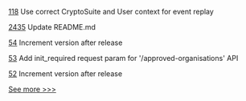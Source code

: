 
[118](https://github.com/hyperledger/fabric-gateway-java/pull/118) Use correct CryptoSuite and User context for event replay

[2435](https://github.com/hyperledger/sawtooth-core/pull/2435) Update README.md

[54](https://github.com/hyperledger-labs/hlf-connector/pull/54) Increment version after release

[53](https://github.com/hyperledger-labs/hlf-connector/pull/53) Add init_required request param for '/approved-organisations' API

[52](https://github.com/hyperledger-labs/hlf-connector/pull/52) Increment version after release


[See more >>>](https://start-here.hyperledger.org/pull-requests)
